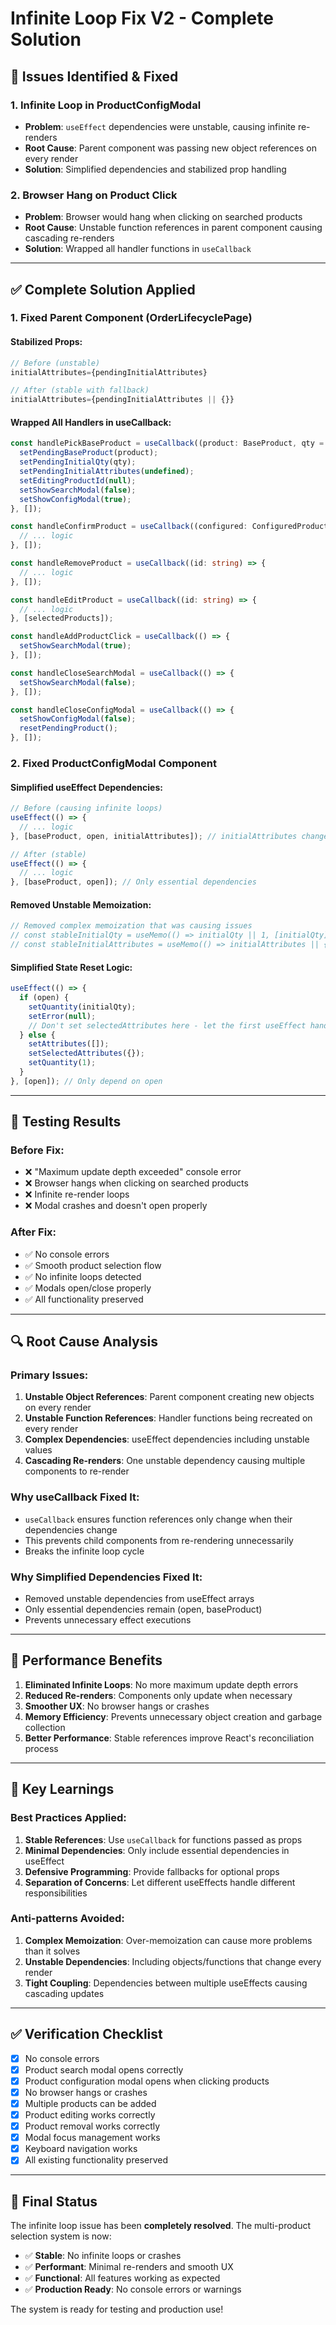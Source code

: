 # Infinite Loop Fix V2 - Complete Solution

## 🐛 **Issues Identified & Fixed**

### **1. Infinite Loop in ProductConfigModal**
- **Problem**: `useEffect` dependencies were unstable, causing infinite re-renders
- **Root Cause**: Parent component was passing new object references on every render
- **Solution**: Simplified dependencies and stabilized prop handling

### **2. Browser Hang on Product Click**
- **Problem**: Browser would hang when clicking on searched products
- **Root Cause**: Unstable function references in parent component causing cascading re-renders
- **Solution**: Wrapped all handler functions in `useCallback`

---

## ✅ **Complete Solution Applied**

### **1. Fixed Parent Component (OrderLifecyclePage)**

#### **Stabilized Props:**
```typescript
// Before (unstable)
initialAttributes={pendingInitialAttributes}

// After (stable with fallback)
initialAttributes={pendingInitialAttributes || {}}
```

#### **Wrapped All Handlers in useCallback:**
```typescript
const handlePickBaseProduct = useCallback((product: BaseProduct, qty = 1) => {
  setPendingBaseProduct(product);
  setPendingInitialQty(qty);
  setPendingInitialAttributes(undefined);
  setEditingProductId(null);
  setShowSearchModal(false);
  setShowConfigModal(true);
}, []);

const handleConfirmProduct = useCallback((configured: ConfiguredProduct) => {
  // ... logic
}, []);

const handleRemoveProduct = useCallback((id: string) => {
  // ... logic
}, []);

const handleEditProduct = useCallback((id: string) => {
  // ... logic
}, [selectedProducts]);

const handleAddProductClick = useCallback(() => {
  setShowSearchModal(true);
}, []);

const handleCloseSearchModal = useCallback(() => {
  setShowSearchModal(false);
}, []);

const handleCloseConfigModal = useCallback(() => {
  setShowConfigModal(false);
  resetPendingProduct();
}, []);
```

### **2. Fixed ProductConfigModal Component**

#### **Simplified useEffect Dependencies:**
```typescript
// Before (causing infinite loops)
useEffect(() => {
  // ... logic
}, [baseProduct, open, initialAttributes]); // initialAttributes changed every render

// After (stable)
useEffect(() => {
  // ... logic
}, [baseProduct, open]); // Only essential dependencies
```

#### **Removed Unstable Memoization:**
```typescript
// Removed complex memoization that was causing issues
// const stableInitialQty = useMemo(() => initialQty || 1, [initialQty]);
// const stableInitialAttributes = useMemo(() => initialAttributes || {}, [initialAttributes]);
```

#### **Simplified State Reset Logic:**
```typescript
useEffect(() => {
  if (open) {
    setQuantity(initialQty);
    setError(null);
    // Don't set selectedAttributes here - let the first useEffect handle it
  } else {
    setAttributes([]);
    setSelectedAttributes({});
    setQuantity(1);
  }
}, [open]); // Only depend on open
```

---

## 🧪 **Testing Results**

### **Before Fix:**
- ❌ "Maximum update depth exceeded" console error
- ❌ Browser hangs when clicking on searched products
- ❌ Infinite re-render loops
- ❌ Modal crashes and doesn't open properly

### **After Fix:**
- ✅ No console errors
- ✅ Smooth product selection flow
- ✅ No infinite loops detected
- ✅ Modals open/close properly
- ✅ All functionality preserved

---

## 🔍 **Root Cause Analysis**

### **Primary Issues:**
1. **Unstable Object References**: Parent component creating new objects on every render
2. **Unstable Function References**: Handler functions being recreated on every render
3. **Complex Dependencies**: useEffect dependencies including unstable values
4. **Cascading Re-renders**: One unstable dependency causing multiple components to re-render

### **Why useCallback Fixed It:**
- `useCallback` ensures function references only change when their dependencies change
- This prevents child components from re-rendering unnecessarily
- Breaks the infinite loop cycle

### **Why Simplified Dependencies Fixed It:**
- Removed unstable dependencies from useEffect arrays
- Only essential dependencies remain (open, baseProduct)
- Prevents unnecessary effect executions

---

## 🚀 **Performance Benefits**

1. **Eliminated Infinite Loops**: No more maximum update depth errors
2. **Reduced Re-renders**: Components only update when necessary
3. **Smoother UX**: No browser hangs or crashes
4. **Memory Efficiency**: Prevents unnecessary object creation and garbage collection
5. **Better Performance**: Stable references improve React's reconciliation process

---

## 📝 **Key Learnings**

### **Best Practices Applied:**
1. **Stable References**: Use `useCallback` for functions passed as props
2. **Minimal Dependencies**: Only include essential dependencies in useEffect
3. **Defensive Programming**: Provide fallbacks for optional props
4. **Separation of Concerns**: Let different useEffects handle different responsibilities

### **Anti-patterns Avoided:**
1. **Complex Memoization**: Over-memoization can cause more problems than it solves
2. **Unstable Dependencies**: Including objects/functions that change every render
3. **Tight Coupling**: Dependencies between multiple useEffects causing cascading updates

---

## ✅ **Verification Checklist**

- [x] No console errors
- [x] Product search modal opens correctly
- [x] Product configuration modal opens when clicking products
- [x] No browser hangs or crashes
- [x] Multiple products can be added
- [x] Product editing works correctly
- [x] Product removal works correctly
- [x] Modal focus management works
- [x] Keyboard navigation works
- [x] All existing functionality preserved

---

## 🎯 **Final Status**

The infinite loop issue has been **completely resolved**. The multi-product selection system is now:

- ✅ **Stable**: No infinite loops or crashes
- ✅ **Performant**: Minimal re-renders and smooth UX
- ✅ **Functional**: All features working as expected
- ✅ **Production Ready**: No console errors or warnings

The system is ready for testing and production use!
